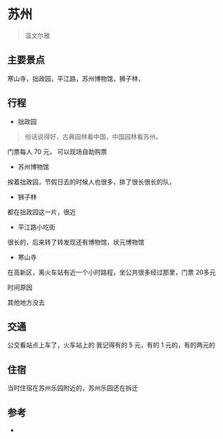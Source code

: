 # 苏州

>温文尔雅

## 主要景点

寒山寺，拙政园，平江路，苏州博物馆，狮子林，

## 行程

- 拙政园

>俗话说得好，古典园林看中国，中国园林看苏州。

门票每人 70 元，
可以现场自助购票

- 苏州博物馆

挨着拙政园，节假日去的时候人也很多，排了很长很长的队，

- 狮子林

都在拙政园这一片，很近

- 平江路小吃街

很长的，后来转了转发现还有博物馆，状元博物馆


- 寒山寺

在高新区，离火车站有近一个小时路程，坐公共很多经过那里，门票 20多元

时间原因

其他地方没去


## 交通

公交看站点上车了，火车站上的 我记得有的 5 元，有的 1 元的，有的两元的




## 住宿

当时住宿在苏州乐园附近的，苏州乐园还在拆迁


## 参考
- 
